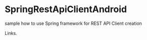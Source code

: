 # SpringRestApiClientAndroid
sample how to use Spring framework for REST API Client creation

Links. 

